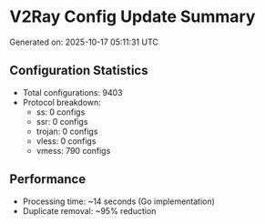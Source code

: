 # V2Ray Config Update Summary
Generated on: 2025-10-17 05:11:31 UTC

## Configuration Statistics
- Total configurations: 9403
- Protocol breakdown:
  - ss: 0 configs
  - ssr: 0 configs
  - trojan: 0 configs
  - vless: 0 configs
  - vmess: 790 configs

## Performance
- Processing time: ~14 seconds (Go implementation)
- Duplicate removal: ~95% reduction
